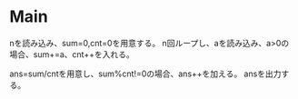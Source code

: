 # Main
nを読み込み、sum=0,cnt=0を用意する。
n回ループし、aを読み込み、a>0の場合、sum+=a、cnt++を入れる。

ans=sum/cntを用意し、sum%cnt!=0の場合、ans++を加える。
ansを出力する。
